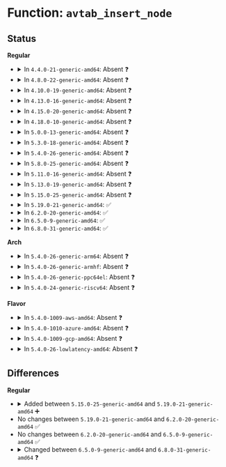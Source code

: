 # Function: <code>avtab_insert_node</code>

## Status
<b>Regular</b>
<ul>
<li>
<details>
<summary>In <code>4.4.0-21-generic-amd64</code>: Absent ❓</summary>

```json
{
  "name": "avtab_insert_node",
  "collision_type": "Unique Static",
  "inline_type": "Selective",
  "funcs": [
    {
      "addr": 18446744071582314784,
      "name": "avtab_insert_node",
      "external": false,
      "loc": "security/selinux/ss/avtab.c:69",
      "file": "security/selinux/ss/avtab.c",
      "inline": "not declared, inlined",
      "caller_inline": [],
      "caller_func": [
        "security/selinux/ss/avtab.c:avtab_insertf",
        "security/selinux/ss/avtab.c:avtab_insert_nonunique"
      ]
    }
  ],
  "symbols": [
    {
      "addr": 18446744071582314784,
      "name": "avtab_insert_node.isra.1",
      "section": ".text",
      "bind": "STB_LOCAL",
      "size": 361
    }
  ]
}
```
</details>
</li>
<li>
<details>
<summary>In <code>4.8.0-22-generic-amd64</code>: Absent ❓</summary>

```json
{
  "name": "avtab_insert_node",
  "collision_type": "Unique Static",
  "inline_type": "Selective",
  "funcs": [
    {
      "addr": 18446744071582536000,
      "name": "avtab_insert_node",
      "external": false,
      "loc": "security/selinux/ss/avtab.c:69",
      "file": "security/selinux/ss/avtab.c",
      "inline": "not declared, inlined",
      "caller_inline": [],
      "caller_func": [
        "security/selinux/ss/avtab.c:avtab_insertf",
        "security/selinux/ss/avtab.c:avtab_insert_nonunique"
      ]
    }
  ],
  "symbols": [
    {
      "addr": 18446744071582536000,
      "name": "avtab_insert_node.isra.1",
      "section": ".text",
      "bind": "STB_LOCAL",
      "size": 360
    }
  ]
}
```
</details>
</li>
<li>
<details>
<summary>In <code>4.10.0-19-generic-amd64</code>: Absent ❓</summary>

```json
{
  "name": "avtab_insert_node",
  "collision_type": "Unique Static",
  "inline_type": "Selective",
  "funcs": [
    {
      "addr": 18446744071582628816,
      "name": "avtab_insert_node",
      "external": false,
      "loc": "security/selinux/ss/avtab.c:69",
      "file": "security/selinux/ss/avtab.c",
      "inline": "not declared, inlined",
      "caller_inline": [],
      "caller_func": [
        "security/selinux/ss/avtab.c:avtab_insertf",
        "security/selinux/ss/avtab.c:avtab_insert_nonunique"
      ]
    }
  ],
  "symbols": [
    {
      "addr": 18446744071582628816,
      "name": "avtab_insert_node.isra.1",
      "section": ".text",
      "bind": "STB_LOCAL",
      "size": 360
    }
  ]
}
```
</details>
</li>
<li>
<details>
<summary>In <code>4.13.0-16-generic-amd64</code>: Absent ❓</summary>

```json
{
  "name": "avtab_insert_node",
  "collision_type": "Unique Static",
  "inline_type": "Selective",
  "funcs": [
    {
      "addr": 18446744071582720800,
      "name": "avtab_insert_node",
      "external": false,
      "loc": "security/selinux/ss/avtab.c:69",
      "file": "security/selinux/ss/avtab.c",
      "inline": "not declared, inlined",
      "caller_inline": [],
      "caller_func": [
        "security/selinux/ss/avtab.c:avtab_insertf",
        "security/selinux/ss/avtab.c:avtab_insert_nonunique"
      ]
    }
  ],
  "symbols": [
    {
      "addr": 18446744071582720800,
      "name": "avtab_insert_node.isra.1",
      "section": ".text",
      "bind": "STB_LOCAL",
      "size": 358
    }
  ]
}
```
</details>
</li>
<li>
<details>
<summary>In <code>4.15.0-20-generic-amd64</code>: Absent ❓</summary>

```json
{
  "name": "avtab_insert_node",
  "collision_type": "Unique Static",
  "inline_type": "Selective",
  "funcs": [
    {
      "addr": 18446744071582876768,
      "name": "avtab_insert_node",
      "external": false,
      "loc": "security/selinux/ss/avtab.c:69",
      "file": "security/selinux/ss/avtab.c",
      "inline": "not declared, inlined",
      "caller_inline": [],
      "caller_func": [
        "security/selinux/ss/avtab.c:avtab_insertf",
        "security/selinux/ss/avtab.c:avtab_insert_nonunique"
      ]
    }
  ],
  "symbols": [
    {
      "addr": 18446744071582876768,
      "name": "avtab_insert_node.isra.1",
      "section": ".text",
      "bind": "STB_LOCAL",
      "size": 358
    }
  ]
}
```
</details>
</li>
<li>
<details>
<summary>In <code>4.18.0-10-generic-amd64</code>: Absent ❓</summary>

```json
{
  "name": "avtab_insert_node",
  "collision_type": "Unique Static",
  "inline_type": "Selective",
  "funcs": [
    {
      "addr": 18446744071583074928,
      "name": "avtab_insert_node",
      "external": false,
      "loc": "security/selinux/ss/avtab.c:69",
      "file": "security/selinux/ss/avtab.c",
      "inline": "not declared, inlined",
      "caller_inline": [],
      "caller_func": [
        "security/selinux/ss/avtab.c:avtab_insertf",
        "security/selinux/ss/avtab.c:avtab_insert_nonunique"
      ]
    }
  ],
  "symbols": [
    {
      "addr": 18446744071583074928,
      "name": "avtab_insert_node.isra.2",
      "section": ".text",
      "bind": "STB_LOCAL",
      "size": 358
    }
  ]
}
```
</details>
</li>
<li>
<details>
<summary>In <code>5.0.0-13-generic-amd64</code>: Absent ❓</summary>

```json
{
  "name": "avtab_insert_node",
  "collision_type": "Unique Static",
  "inline_type": "Selective",
  "funcs": [
    {
      "addr": 18446744071583190320,
      "name": "avtab_insert_node",
      "external": false,
      "loc": "security/selinux/ss/avtab.c:69",
      "file": "security/selinux/ss/avtab.c",
      "inline": "not declared, inlined",
      "caller_inline": [],
      "caller_func": [
        "security/selinux/ss/avtab.c:avtab_insertf",
        "security/selinux/ss/avtab.c:avtab_insert_nonunique"
      ]
    }
  ],
  "symbols": [
    {
      "addr": 18446744071583190320,
      "name": "avtab_insert_node.isra.2",
      "section": ".text",
      "bind": "STB_LOCAL",
      "size": 358
    }
  ]
}
```
</details>
</li>
<li>
<details>
<summary>In <code>5.3.0-18-generic-amd64</code>: Absent ❓</summary>

```json
{
  "name": "avtab_insert_node",
  "collision_type": "Unique Static",
  "inline_type": "Selective",
  "funcs": [
    {
      "addr": 18446744071583377680,
      "name": "avtab_insert_node",
      "external": false,
      "loc": "security/selinux/ss/avtab.c:69",
      "file": "security/selinux/ss/avtab.c",
      "inline": "not declared, inlined",
      "caller_inline": [],
      "caller_func": [
        "security/selinux/ss/avtab.c:avtab_insertf",
        "security/selinux/ss/avtab.c:avtab_insert_nonunique"
      ]
    }
  ],
  "symbols": [
    {
      "addr": 18446744071583377680,
      "name": "avtab_insert_node.isra.0",
      "section": ".text",
      "bind": "STB_LOCAL",
      "size": 253
    }
  ]
}
```
</details>
</li>
<li>
<details>
<summary>In <code>5.4.0-26-generic-amd64</code>: Absent ❓</summary>

```json
{
  "name": "avtab_insert_node",
  "collision_type": "Unique Static",
  "inline_type": "Selective",
  "funcs": [
    {
      "addr": 18446744071583483568,
      "name": "avtab_insert_node",
      "external": false,
      "loc": "security/selinux/ss/avtab.c:69",
      "file": "security/selinux/ss/avtab.c",
      "inline": "not declared, inlined",
      "caller_inline": [],
      "caller_func": [
        "security/selinux/ss/avtab.c:avtab_insertf",
        "security/selinux/ss/avtab.c:avtab_insert_nonunique"
      ]
    }
  ],
  "symbols": [
    {
      "addr": 18446744071583483568,
      "name": "avtab_insert_node.isra.0",
      "section": ".text",
      "bind": "STB_LOCAL",
      "size": 253
    }
  ]
}
```
</details>
</li>
<li>
<details>
<summary>In <code>5.8.0-25-generic-amd64</code>: Absent ❓</summary>

```json
{
  "name": "avtab_insert_node",
  "collision_type": "Unique Static",
  "inline_type": "Selective",
  "funcs": [
    {
      "addr": 18446744071583829760,
      "name": "avtab_insert_node",
      "external": false,
      "loc": "security/selinux/ss/avtab.c:69",
      "file": "security/selinux/ss/avtab.c",
      "inline": "not declared, inlined",
      "caller_inline": [],
      "caller_func": [
        "security/selinux/ss/avtab.c:avtab_insertf",
        "security/selinux/ss/avtab.c:avtab_insert_nonunique"
      ]
    }
  ],
  "symbols": [
    {
      "addr": 18446744071583829760,
      "name": "avtab_insert_node.constprop.0",
      "section": ".text",
      "bind": "STB_LOCAL",
      "size": 246
    }
  ]
}
```
</details>
</li>
<li>
<details>
<summary>In <code>5.11.0-16-generic-amd64</code>: Absent ❓</summary>

```json
{
  "name": "avtab_insert_node",
  "collision_type": "Unique Static",
  "inline_type": "Selective",
  "funcs": [
    {
      "addr": 18446744071583951280,
      "name": "avtab_insert_node",
      "external": false,
      "loc": "security/selinux/ss/avtab.c:69",
      "file": "security/selinux/ss/avtab.c",
      "inline": "not declared, inlined",
      "caller_inline": [],
      "caller_func": [
        "security/selinux/ss/avtab.c:avtab_insertf",
        "security/selinux/ss/avtab.c:avtab_insert_nonunique"
      ]
    }
  ],
  "symbols": [
    {
      "addr": 18446744071583951280,
      "name": "avtab_insert_node.constprop.0",
      "section": ".text",
      "bind": "STB_LOCAL",
      "size": 246
    }
  ]
}
```
</details>
</li>
<li>
<details>
<summary>In <code>5.13.0-19-generic-amd64</code>: Absent ❓</summary>

```json
{
  "name": "avtab_insert_node",
  "collision_type": "Unique Static",
  "inline_type": "Selective",
  "funcs": [
    {
      "addr": 18446744071583978368,
      "name": "avtab_insert_node",
      "external": false,
      "loc": "security/selinux/ss/avtab.c:69",
      "file": "security/selinux/ss/avtab.c",
      "inline": "not declared, inlined",
      "caller_inline": [],
      "caller_func": [
        "security/selinux/ss/avtab.c:avtab_insertf",
        "security/selinux/ss/avtab.c:avtab_insert_nonunique"
      ]
    }
  ],
  "symbols": [
    {
      "addr": 18446744071583978368,
      "name": "avtab_insert_node.constprop.0",
      "section": ".text",
      "bind": "STB_LOCAL",
      "size": 246
    }
  ]
}
```
</details>
</li>
<li>
<details>
<summary>In <code>5.15.0-25-generic-amd64</code>: Absent ❓</summary>

```json
{
  "name": "avtab_insert_node",
  "collision_type": "Unique Static",
  "inline_type": "Selective",
  "funcs": [
    {
      "addr": 18446744071584344688,
      "name": "avtab_insert_node",
      "external": false,
      "loc": "security/selinux/ss/avtab.c:69",
      "file": "security/selinux/ss/avtab.c",
      "inline": "not declared, inlined",
      "caller_inline": [],
      "caller_func": [
        "security/selinux/ss/avtab.c:avtab_insertf",
        "security/selinux/ss/avtab.c:avtab_insert_nonunique"
      ]
    }
  ],
  "symbols": [
    {
      "addr": 18446744071584344688,
      "name": "avtab_insert_node.constprop.0",
      "section": ".text",
      "bind": "STB_LOCAL",
      "size": 246
    }
  ]
}
```
</details>
</li>
<li>
<details>
<summary>In <code>5.19.0-21-generic-amd64</code>: ✅</summary>

```c
struct avtab_node * avtab_insert_node(struct avtab * h, int hvalue, struct avtab_node * prev, const struct avtab_key * key, const struct avtab_datum * datum)
```

```json
{
  "name": "avtab_insert_node",
  "collision_type": "Unique Static",
  "inline_type": "No",
  "funcs": [
    {
      "addr": 18446744071584966000,
      "name": "avtab_insert_node",
      "external": false,
      "loc": "security/selinux/ss/avtab.c:69",
      "file": "security/selinux/ss/avtab.c",
      "inline": "seen, unknown",
      "caller_inline": [],
      "caller_func": [
        "security/selinux/ss/avtab.c:avtab_insertf",
        "security/selinux/ss/avtab.c:avtab_insert_nonunique"
      ]
    }
  ],
  "symbols": [
    {
      "addr": 18446744071584966000,
      "name": "avtab_insert_node",
      "section": ".text",
      "bind": "STB_LOCAL",
      "size": 263
    }
  ]
}
```
</details>
</li>
<li>
<details>
<summary>In <code>6.2.0-20-generic-amd64</code>: ✅</summary>

```c
struct avtab_node * avtab_insert_node(struct avtab * h, int hvalue, struct avtab_node * prev, const struct avtab_key * key, const struct avtab_datum * datum)
```

```json
{
  "name": "avtab_insert_node",
  "collision_type": "Unique Static",
  "inline_type": "No",
  "funcs": [
    {
      "addr": 18446744071585679472,
      "name": "avtab_insert_node",
      "external": false,
      "loc": "security/selinux/ss/avtab.c:69",
      "file": "security/selinux/ss/avtab.c",
      "inline": "seen, unknown",
      "caller_inline": [],
      "caller_func": [
        "security/selinux/ss/avtab.c:avtab_insertf",
        "security/selinux/ss/avtab.c:avtab_insert_nonunique"
      ]
    }
  ],
  "symbols": [
    {
      "addr": 18446744071585679472,
      "name": "avtab_insert_node",
      "section": ".text",
      "bind": "STB_LOCAL",
      "size": 263
    }
  ]
}
```
</details>
</li>
<li>
<details>
<summary>In <code>6.5.0-9-generic-amd64</code>: ✅</summary>

```c
struct avtab_node * avtab_insert_node(struct avtab * h, int hvalue, struct avtab_node * prev, const struct avtab_key * key, const struct avtab_datum * datum)
```

```json
{
  "name": "avtab_insert_node",
  "collision_type": "Unique Static",
  "inline_type": "No",
  "funcs": [
    {
      "addr": 18446744071585909728,
      "name": "avtab_insert_node",
      "external": false,
      "loc": "security/selinux/ss/avtab.c:69",
      "file": "security/selinux/ss/avtab.c",
      "inline": "seen, unknown",
      "caller_inline": [],
      "caller_func": [
        "security/selinux/ss/avtab.c:avtab_insertf",
        "security/selinux/ss/avtab.c:avtab_insert_nonunique"
      ]
    }
  ],
  "symbols": [
    {
      "addr": 18446744071585909728,
      "name": "avtab_insert_node",
      "section": ".text",
      "bind": "STB_LOCAL",
      "size": 263
    }
  ]
}
```
</details>
</li>
<li>
<details>
<summary>In <code>6.8.0-31-generic-amd64</code>: ✅</summary>

```c
struct avtab_node * avtab_insert_node(struct avtab * h, struct avtab_node * * dst, const struct avtab_key * key, const struct avtab_datum * datum)
```

```json
{
  "name": "avtab_insert_node",
  "collision_type": "Unique Static",
  "inline_type": "No",
  "funcs": [
    {
      "addr": 18446744071586158352,
      "name": "avtab_insert_node",
      "external": false,
      "loc": "security/selinux/ss/avtab.c:70",
      "file": "security/selinux/ss/avtab.c",
      "inline": "seen, unknown",
      "caller_inline": [],
      "caller_func": [
        "security/selinux/ss/avtab.c:avtab_insertf",
        "security/selinux/ss/avtab.c:avtab_insert_nonunique"
      ]
    }
  ],
  "symbols": [
    {
      "addr": 18446744071586158352,
      "name": "avtab_insert_node",
      "section": ".text",
      "bind": "STB_LOCAL",
      "size": 210
    }
  ]
}
```
</details>
</li>
</ul>
<b>Arch</b>
<ul>
<li>
<details>
<summary>In <code>5.4.0-26-generic-arm64</code>: Absent ❓</summary>

```json
{
  "name": "avtab_insert_node",
  "collision_type": "Unique Static",
  "inline_type": "Selective",
  "funcs": [
    {
      "addr": 18446603336495248832,
      "name": "avtab_insert_node",
      "external": false,
      "loc": "security/selinux/ss/avtab.c:69",
      "file": "security/selinux/ss/avtab.c",
      "inline": "not declared, inlined",
      "caller_inline": [],
      "caller_func": [
        "security/selinux/ss/avtab.c:avtab_insertf",
        "security/selinux/ss/avtab.c:avtab_insert_nonunique"
      ]
    }
  ],
  "symbols": [
    {
      "addr": 18446603336495248832,
      "name": "avtab_insert_node.isra.0",
      "section": ".text",
      "bind": "STB_LOCAL",
      "size": 268
    }
  ]
}
```
</details>
</li>
<li>
<details>
<summary>In <code>5.4.0-26-generic-armhf</code>: Absent ❓</summary>

```json
{
  "name": "avtab_insert_node",
  "collision_type": "Unique Static",
  "inline_type": "Selective",
  "funcs": [
    {
      "addr": 3228630540,
      "name": "avtab_insert_node",
      "external": false,
      "loc": "security/selinux/ss/avtab.c:69",
      "file": "security/selinux/ss/avtab.c",
      "inline": "not declared, inlined",
      "caller_inline": [],
      "caller_func": [
        "security/selinux/ss/avtab.c:avtab_insertf",
        "security/selinux/ss/avtab.c:avtab_insert_nonunique"
      ]
    }
  ],
  "symbols": [
    {
      "addr": 3228630540,
      "name": "avtab_insert_node.constprop.0",
      "section": ".text",
      "bind": "STB_LOCAL",
      "size": 240
    }
  ]
}
```
</details>
</li>
<li>
<details>
<summary>In <code>5.4.0-26-generic-ppc64el</code>: Absent ❓</summary>

```json
{
  "name": "avtab_insert_node",
  "collision_type": "Unique Static",
  "inline_type": "Selective",
  "funcs": [
    {
      "addr": 13835058055289219136,
      "name": "avtab_insert_node",
      "external": false,
      "loc": "security/selinux/ss/avtab.c:69",
      "file": "security/selinux/ss/avtab.c",
      "inline": "not declared, inlined",
      "caller_inline": [],
      "caller_func": [
        "security/selinux/ss/avtab.c:avtab_insertf",
        "security/selinux/ss/avtab.c:avtab_insert_nonunique"
      ]
    }
  ],
  "symbols": [
    {
      "addr": 13835058055289219136,
      "name": "avtab_insert_node.isra.0",
      "section": ".text",
      "bind": "STB_LOCAL",
      "size": 368
    }
  ]
}
```
</details>
</li>
<li>
<details>
<summary>In <code>5.4.0-24-generic-riscv64</code>: Absent ❓</summary>

```json
{
  "name": "avtab_insert_node",
  "collision_type": "Unique Static",
  "inline_type": "Selective",
  "funcs": [
    {
      "addr": 18446743936274473602,
      "name": "avtab_insert_node",
      "external": false,
      "loc": "security/selinux/ss/avtab.c:69",
      "file": "security/selinux/ss/avtab.c",
      "inline": "not declared, inlined",
      "caller_inline": [],
      "caller_func": [
        "security/selinux/ss/avtab.c:avtab_insertf",
        "security/selinux/ss/avtab.c:avtab_insert_nonunique"
      ]
    }
  ],
  "symbols": [
    {
      "addr": 18446743936274473602,
      "name": "avtab_insert_node.isra.0",
      "section": ".text",
      "bind": "STB_LOCAL",
      "size": 298
    }
  ]
}
```
</details>
</li>
</ul>
<b>Flavor</b>
<ul>
<li>
<details>
<summary>In <code>5.4.0-1009-aws-amd64</code>: Absent ❓</summary>

```json
{
  "name": "avtab_insert_node",
  "collision_type": "Unique Static",
  "inline_type": "Selective",
  "funcs": [
    {
      "addr": 18446744071583452304,
      "name": "avtab_insert_node",
      "external": false,
      "loc": "security/selinux/ss/avtab.c:69",
      "file": "security/selinux/ss/avtab.c",
      "inline": "not declared, inlined",
      "caller_inline": [],
      "caller_func": [
        "security/selinux/ss/avtab.c:avtab_insertf",
        "security/selinux/ss/avtab.c:avtab_insert_nonunique"
      ]
    }
  ],
  "symbols": [
    {
      "addr": 18446744071583452304,
      "name": "avtab_insert_node.isra.0",
      "section": ".text",
      "bind": "STB_LOCAL",
      "size": 253
    }
  ]
}
```
</details>
</li>
<li>
<details>
<summary>In <code>5.4.0-1010-azure-amd64</code>: Absent ❓</summary>

```json
{
  "name": "avtab_insert_node",
  "collision_type": "Unique Static",
  "inline_type": "Selective",
  "funcs": [
    {
      "addr": 18446744071583389376,
      "name": "avtab_insert_node",
      "external": false,
      "loc": "security/selinux/ss/avtab.c:69",
      "file": "security/selinux/ss/avtab.c",
      "inline": "not declared, inlined",
      "caller_inline": [],
      "caller_func": [
        "security/selinux/ss/avtab.c:avtab_insertf",
        "security/selinux/ss/avtab.c:avtab_insert_nonunique"
      ]
    }
  ],
  "symbols": [
    {
      "addr": 18446744071583389376,
      "name": "avtab_insert_node.isra.0",
      "section": ".text",
      "bind": "STB_LOCAL",
      "size": 253
    }
  ]
}
```
</details>
</li>
<li>
<details>
<summary>In <code>5.4.0-1009-gcp-amd64</code>: Absent ❓</summary>

```json
{
  "name": "avtab_insert_node",
  "collision_type": "Unique Static",
  "inline_type": "Selective",
  "funcs": [
    {
      "addr": 18446744071583436080,
      "name": "avtab_insert_node",
      "external": false,
      "loc": "security/selinux/ss/avtab.c:69",
      "file": "security/selinux/ss/avtab.c",
      "inline": "not declared, inlined",
      "caller_inline": [],
      "caller_func": [
        "security/selinux/ss/avtab.c:avtab_insertf",
        "security/selinux/ss/avtab.c:avtab_insert_nonunique"
      ]
    }
  ],
  "symbols": [
    {
      "addr": 18446744071583436080,
      "name": "avtab_insert_node.isra.0",
      "section": ".text",
      "bind": "STB_LOCAL",
      "size": 253
    }
  ]
}
```
</details>
</li>
<li>
<details>
<summary>In <code>5.4.0-26-lowlatency-amd64</code>: Absent ❓</summary>

```json
{
  "name": "avtab_insert_node",
  "collision_type": "Unique Static",
  "inline_type": "Selective",
  "funcs": [
    {
      "addr": 18446744071583532336,
      "name": "avtab_insert_node",
      "external": false,
      "loc": "security/selinux/ss/avtab.c:69",
      "file": "security/selinux/ss/avtab.c",
      "inline": "not declared, inlined",
      "caller_inline": [],
      "caller_func": [
        "security/selinux/ss/avtab.c:avtab_insertf",
        "security/selinux/ss/avtab.c:avtab_insert_nonunique"
      ]
    }
  ],
  "symbols": [
    {
      "addr": 18446744071583532336,
      "name": "avtab_insert_node.isra.0",
      "section": ".text",
      "bind": "STB_LOCAL",
      "size": 253
    }
  ]
}
```
</details>
</li>
</ul>

## Differences
<b>Regular</b>
<ul>
<li>
<details>
<summary>Added between <code>5.15.0-25-generic-amd64</code> and <code>5.19.0-21-generic-amd64</code> ➕</summary>

```c
struct avtab_node * avtab_insert_node(struct avtab * h, int hvalue, struct avtab_node * prev, const struct avtab_key * key, const struct avtab_datum * datum)
```
</details>
</li>
<li>
No changes between <code>5.19.0-21-generic-amd64</code> and <code>6.2.0-20-generic-amd64</code> ✅
</li>
<li>
No changes between <code>6.2.0-20-generic-amd64</code> and <code>6.5.0-9-generic-amd64</code> ✅
</li>
<li>
<details>
<summary>Changed between <code>6.5.0-9-generic-amd64</code> and <code>6.8.0-31-generic-amd64</code> ❓</summary>
<ul>
<li>
<b>Param added. </b>
<code>struct avtab_node * * dst</code>
</li>
<li>
<b>Param removed. </b>
<code>int hvalue</code>
</li>
<li>
<b>Param removed. </b>
<code>struct avtab_node * prev</code>
</li>
<li>
<b>Param reordered. </b>
<code>h, hvalue, prev, key, datum</code> ➡️ <code>h, dst, key, datum</code>
</li>
</ul>
</details>
</li>
</ul>
